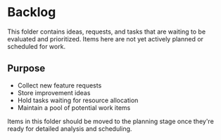 # Backlog

This folder contains ideas, requests, and tasks that are waiting to be evaluated and prioritized. Items here are not yet actively planned or scheduled for work.

## Purpose

- Collect new feature requests
- Store improvement ideas
- Hold tasks waiting for resource allocation
- Maintain a pool of potential work items

Items in this folder should be moved to the planning stage once they're ready for detailed analysis and scheduling.
